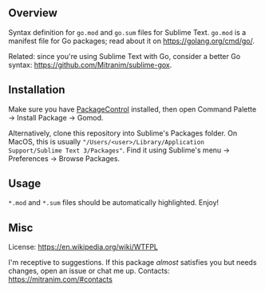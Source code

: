 ## Overview

Syntax definition for `go.mod` and `go.sum` files for Sublime Text. `go.mod` is a manifest file for Go packages; read about it on https://golang.org/cmd/go/.

Related: since you're using Sublime Text with Go, consider a better Go syntax: https://github.com/Mitranim/sublime-gox.

## Installation

Make sure you have [PackageControl](https://packagecontrol.io) installed, then open Command Palette → Install Package → Gomod.

Alternatively, clone this repository into Sublime's Packages folder. On MacOS, this is usually `"/Users/<user>/Library/Application Support/Sublime Text 3/Packages"`. Find it using Sublime's menu → Preferences → Browse Packages.

## Usage

`*.mod` and `*.sum` files should be automatically highlighted. Enjoy!

## Misc

License: https://en.wikipedia.org/wiki/WTFPL

I'm receptive to suggestions. If this package _almost_ satisfies you but needs changes, open an issue or chat me up. Contacts: https://mitranim.com/#contacts

